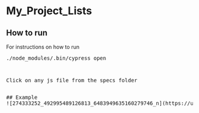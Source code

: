 # My_Project_Lists

## How to run

For instructions on how to run

<pre>./node_modules/.bin/cypress open<pre>

<pre>Click on any js file from the specs folder<pre>

## Example
![274333252_492995489126813_6483949635160279746_n](https://user-images.githubusercontent.com/58964916/156943763-409d8191-8634-415c-ad6f-3d9fefac9246.gif)
